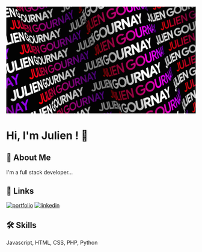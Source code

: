 ![Bannière](https://github.com/julien-gournay/julien-gournay/blob/main/BG%20Julien%20Gournay.gif?raw=true)


# Hi, I'm Julien ! 👋


## 🚀 About Me
I'm a full stack developer...


## 🔗 Links
[![portfolio](https://img.shields.io/badge/my_portfolio-000?style=for-the-badge&logo=ko-fi&logoColor=white)](https://juliengournay.fr/)
[![linkedin](https://img.shields.io/badge/linkedin-0A66C2?style=for-the-badge&logo=linkedin&logoColor=white)](https://www.linkedin.com/in/julien-gournay-71b455180/)


## 🛠 Skills
Javascript, HTML, CSS, PHP, Python

